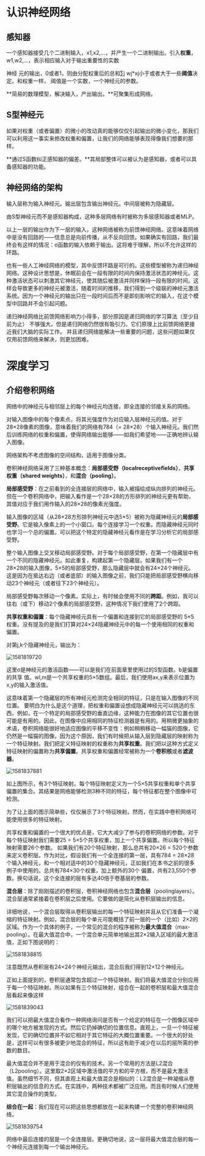 # 认识神经网络

## 感知器

⼀个感知器接受几个⼆进制输⼊，x1,x2,...，并产⽣⼀个⼆进制输出。引入**权重**，w1,w2,...，表⽰相应输⼊对于输出重要性的实数

神经 元的输出，0或者1，则由分配权重后的总和∑j wj*xj⼩于或者⼤于⼀些**阈值**决定。和权重⼀样， 阈值是⼀个实数，⼀个神经元的参数。 

**简易的数理模型，解决输入，产出输出。**可聚集形成网络。

## S型神经元 

如果对权重（或者偏置）的微⼩的改动真的能够仅仅引起输出的微⼩变化，那我们可以利⽤这⼀事实来修改权重和偏置，让我们的⽹络能够表现得像我们想要的那样。

**通过S函数纠正感知器的偏差。**其局部整体可以被认为是感知器，或者可以具备感知器的功能。

## 神经网络的架构

输⼊层称为输⼊神经元。输出层包含输出神经元。中间层被称为隐藏层。

由S型神经元⽽不是感知器构成，这种多层网络有时被称为多层感知器或者MLP。

以上⼀层的输出作为下⼀层的输⼊，这种网络被称为前馈神经网络。这意味着网络中是没有回路的——信息总是向前传播，从不反向回馈。如果确实有回路，我们最终会有这样的情况：σ函数的输⼊依赖于输出。这将难于理解，所以不允许这样的环路。

也有⼀些⼈⼯神经⽹络的模型，其中反馈环路是可行的。这些模型被称为递归神经网络。这种设计思想是，休眠前会在⼀段有限的时间内保持激活状态的神经元。这种激活状态可以刺激其它神经元，使其随后被激活并同样保持⼀段有限的时间。这样会导致更多的神经元被激活，随着时间的推移，我们得到⼀个级联的神经元激活系统。因为⼀个神经元的输出只在⼀段时间后⽽不是即刻影响它的输⼊，在这个模型中回路并不会引起问题。 

递归神经网络比前馈网络影响力小得多，部分原因是递归网络的学习算法（至少目前为止） 不够强⼤。但是递归网络仍然很有吸引⼒。它们原理上比前馈网络更接近我们⼤脑的实际⼯作。 并且递归网络能解决⼀些重要的问题，这些问题如果仅仅用前馈网络来解决，则更加困难。

# 深度学习

## 介绍卷积网络 

网络中的神经元与相邻层上的每个神经元均连接，即全连接的邻接关系的网络。

对输⼊图像中的每个像素点，将其光强度作为对应输⼊层神经元的值。对于 28×28像素的图像，意味着我们的网络有784（= 28×28）个输⼊神经元。我们然后训练网络的权重和偏置，使得网络输出能够——如我们希望地——正确地辨认输⼊图像。

网络架构不考虑图像的空间结构，适用于图像分类。

卷积神经网络采⽤了三种基本概念：**局部感受野（localreceptiveﬁelds）**，**共享权重（shared weights）**，和**混合（pooling）**。

**局部感受野**：在之前看到的全连接层的网络中，输⼊被描绘成纵向排列的神经元。但在⼀个卷积网络中，把输入看作是⼀个28×28的方形排列的神经元更有帮助，其值对应于我们用作输入的28×28的像素光强度。

输入图像的区域（从28×28方形排列神经元中选5×5）被称为隐藏神经元的**局部感受野**。它是输入像素上的⼀个小窗⼝。每个连接学习⼀个权重。而隐藏神经元同时也学习⼀个总的偏置。可以把这个特定的隐藏神经元看作是在学习分析它的局部感受野。

整个输入图像上交叉移动局部感受野。对于每个局部感受野，在第⼀个隐藏层中有⼀个不同的隐藏神经元。如此重复，构建起第⼀个隐藏层。如果我们有⼀个28×28的输入图像，5×5的局部感受野，那么隐藏层中就会有24×24个神经元。这是因为在抵达右边（或者底部）的输入图像之前，我们只能把局部感受野横向移动23个神经元（或者往下23个神经元）。  

局部感受野每次移动一个像素。实际上，有时候会使⽤不同的**跨距**。例如，我可以 往右（或下）移动2个像素的局部感受野，这种情况下我们使⽤了2个跨距。

**共享权重和偏置**：每个隐藏神经元具有⼀个偏置和连接到它的局部感受野的 5×5权重。没有提及的是我们打算对24×24隐藏神经元中的每⼀个使⽤相同的权重和偏置。

对第j,k个隐藏神经元，输出为：

![1581819720](D:\git_source\mynotes\NeuralNetworks\1581819720.png)

这⾥σ是神经元的激活函数——可以是我们在前⾯章⾥使⽤过的S型函数。b是偏置的共享 值。wl,m是⼀个共享权重的5×5数组。最后，我们使⽤ax,y来表⽰位置为x,y的输⼊激活值。

这意味着第⼀个隐藏层的所有神经元检测完全相同的特征，只是在输入图像的不同位置。 要明白为什么是这个道理，把权重和偏置设想成隐藏神经元可以挑选的东西，例如，在⼀个特定的局部感受野的垂直边缘，这种能力在图像的其它位置也很可能是有用的。因此，在图像中应用相同的特征检测器是有用的。⽤稍微更抽象的术语，卷积网络能很好地适应图像的平移不变性：例如稍稍移动⼀幅猫的图像，它仍然是⼀幅猫的图像。因为这个原因，我们有时候把从输入层到隐藏层的映射称为⼀个特征映射。我们把定义特征映射的权重称为**共享权重**。我们把以这种方式定义特征映射的偏置称为**共享偏置**。共享权重和偏置经常被称为⼀个**卷积核**或者**滤波器**。

![1581837881](D:\git_source\mynotes\NeuralNetworks\1581837881.png)

如上图所示，有3个特征映射。每个特征映射定义为⼀个5×5共享权重和单个共享偏置的集合。其结果是网络能够检测3种不同的特征，每个特征都在整个图像中可检测。 

为了让上面的图示简单些，仅仅展示了3个特征映射。然而，在实践中卷积网络可能使用很多的特征映射。

共享权重和偏置的⼀个很大的优点是，它大大减少了参与的卷积网络的参数。对于每个特征映射我们需要25 = 5×5个共享权重，加上⼀个共享偏置。所以每个特征映射需要26个参数。 如果我们有20个特征映射，那么总共有20×26 = 520个参数来定义卷积层。作为对比，假设我们有⼀个全连接的第⼀层，具有784 = 28×28个输⼊神经元，和⼀个相对适中的30个隐藏神经元，正如我们在本书之前的很多例子中使用的。总共有784×30个权重，加上额外的30个 偏置，共有23,550个参数。换句话说，这个全连接的层有多达40倍于卷基层的参数。

**混合层**：除了刚刚描述的卷积层，卷积神经网络也包含**混合层**（poolinglayers）。混合层通常紧接着在卷积层之后使⽤。它要做的是简化从卷积层输出的信息。

详细地说，⼀个混合层取得从卷积层输出的每⼀个特征映射并且从它们准备⼀个凝缩的特征映射。例如，混合层的每个单元可能概括了前⼀层的⼀个（比如）2×2的区域。作为⼀个具体的例⼦，⼀个常见的混合的程序被称为**最大值混合**（max-pooling）。在最⼤值混合中，⼀个混合单元简单地输出其2×2输⼊区域的最大激活值，正如下图说明的： 

![1581838815](D:\git_source\mynotes\NeuralNetworks\1581838815.png)

注意既然从卷积层有24×24个神经元输出，混合后我们得到12×12个神经元。 

正如上面提到的，卷积层通常包含超过一个特征映射。我们将最大值混合分别应用于每一个特征映射。所以如果有三个特征映射，组合在一起的卷积层和最大值混合层看起来像这样

![1581839043](D:\git_source\mynotes\NeuralNetworks\1581839043.png)

我们可以把最大值混合看作⼀种网络询问是否有⼀个给定的特征在⼀个图像区域中的哪个地方被发现的方式。然后它扔掉确切的位置信息。直观上，一旦一个特征被发现，它的确切位置并不如它相对于其它特征的大概位置重要。⼀个很大的好处是，这样可以有很多被更少地混合的特征，所以这有助于减少在以后的层所需的参数的数目。

最大值混合并不是用于混合的仅有的技术。另⼀个常用的方法是L2混合（L2pooling）。这里取2×2区域中激活值的平方和的平方根，而不是最大激活值。虽然细节不同，但其直观上和最大值混合是相似的：L2混合是⼀种凝缩从卷积层输出的信息的方式。在实践中，两种技术都被广泛应用。而且有时候人们使用其它混合操作的类型。

**综合在一起**：我们现在可以把这些思想都放在⼀起来构建⼀个完整的卷积神经网络。

![1581839754](D:\git_source\mynotes\NeuralNetworks\1581839754.png)

网络中最后连接的层是一个全连接层。更确切地说，这一层将最大值混合层的每一个神经元连接到每一个输出神经元。

